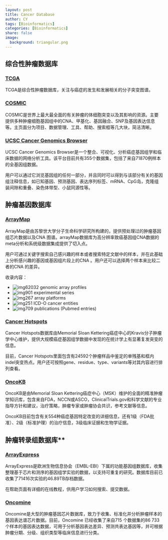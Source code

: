 ```yaml
---
layout: post
title: Cancer Database 
author: CY
tags: [Bioinformatics]
categories: [Bioinformatics]
share: false
image:
  background: triangular.png 
---
```




## **综合性肿瘤数据库**

### [**TCGA**](https://cancergenome.nih.gov/)       

TCGA是综合性肿瘤数据库，关注与癌症的发生和发展相关的分子突变图谱。



### [**COSMIC**](https://cancer.sanger.ac.uk/cosmic/)

COSMIC是世界上最大最全面的有关肿瘤的体细胞突变以及其影响的资源。主要提供多种肿瘤细胞基因组中的CNA、甲基化、基因融合、SNP及基因表达信息等。主页面分为项目、数据管理、工具、帮助、搜索框等几大块，简洁清晰。



### [**UCSC Cancer Genomics Browser**](http://genome.ucsc.edu/index.html)     

UCSC Cancer Genomics Browser是一个整合、可视化、分析癌症基因组学和临床数据的网络分析工具。该平台目前共有355个数据集，包括了来自71870例样本的全基因组数据。

用户可以通过它浏览基因组的任何一部分，并且同时可以得到与该部分有关的基因组注释信息，如已知基因、预测基因、表达序列标签、mRNA、CpG岛，克隆组装间隙和重叠、染色体带型、小鼠同源性等。



## **肿瘤基因数据库**

### [**ArrayMap**](https://arraymap.org/)    

ArrayMap是由苏黎世大学分子生命科学研究所构建的，提供预处理过的肿瘤基因组芯片数据以及CNA 图谱。arrayMap数据库为高分辨率致癌基因组CNA数据的meta分析和系统级数据集成提供了切入点。

用户可通过关键字搜索自己感兴趣的样本或者搜索特定文献中的样本，并在此基础上分析感兴趣的基因或基因组片段上的CNA 。用户还可以选择两个样本来比较二者的CNA 的差异。

收录内容：

- ![img](https://mmbiz.qpic.cn/mmbiz_png/EuxW25oibqb2QMsCiamuDZYibhFIJIbo7KQOanibaqTr9oG7LJAicLsQDpOkuP0VTPzQvmWg6G1VLl3DVqzCdw9FKLA/640?wx_fmt=png&tp=webp&wxfrom=5&wx_lazy=1&wx_co=1)62032 genomic array profiles
- ![img](https://mmbiz.qpic.cn/mmbiz_png/EuxW25oibqb2QMsCiamuDZYibhFIJIbo7KQfpzezLshvdicjcq6LvPA0iaicqDTWQ9PlF5DhzKxG2H0wZwia4YXUEicweg/640?wx_fmt=png&tp=webp&wxfrom=5&wx_lazy=1&wx_co=1)901 experimental series
- ![img](https://mmbiz.qpic.cn/mmbiz_png/EuxW25oibqb2QMsCiamuDZYibhFIJIbo7KQ1ic97SiawNIDT7MZkibGWicTNgiaCsQh6uHtMDGUricnCoccVmq9qgiaQGChw/640?wx_fmt=png&tp=webp&wxfrom=5&wx_lazy=1&wx_co=1)267 array platforms
- ![img](https://mmbiz.qpic.cn/mmbiz_png/EuxW25oibqb2QMsCiamuDZYibhFIJIbo7KQz2ydiaymSmjYXJZPEibdWoPeEMCm0Sm9cRclicFQCaueZ1SAUx1enibUVQ/640?wx_fmt=png&tp=webp&wxfrom=5&wx_lazy=1&wx_co=1)251 ICD-O cancer entities
- ![img](https://mmbiz.qpic.cn/mmbiz_png/EuxW25oibqb2QMsCiamuDZYibhFIJIbo7KQHee25sTBqecjfCK3icPHoicJQ8NibW1DJeCRHAYhE7y03eqnYVQoqwC7w/640?wx_fmt=png&tp=webp&wxfrom=5&wx_lazy=1&wx_co=1)709 publications (Pubmed entries)



### [**Cancer Hotspots**](https://www.cancerhotspots.org/#/home)      

Cancer Hotspots数据库由Memorial Sloan Kettering癌症中心的Kravis分子肿瘤学中心维护，提供大规模癌症基因组学数据中发现的在统计学上有显著复发突变的信息。

目前，Cancer Hotspots里面包含有24592个肿瘤样品中鉴定的单残基和框内indel突变热点。用户还可按照gene、residue、type、variants等对其内容进行排列查看。



### [**OncoKB**](http://oncokb.org/#/)     

OncoKB是由Memorial Sloan Kettering癌症中心（MSK）维护的全面的精准肿瘤学知识库，包含来自FDA，NCCN或ASCO，ClinicalTrials.gov和科学文献的专业指导方针和建议，治疗策略，肿瘤专家或肿瘤协会共识，参考文献等信息。

OncoKB目前包含有关554种癌症基因特定改变的详细信息，还有1级（FDA批准）、2级（标准护理）的治疗信息，3级临床证据和生物学证据。  



## 肿瘤转录组数据库**

### [**ArrayExpress**](https://www.ebi.ac.uk/arrayexpress/)   

ArrayExpress是欧洲生物信息协会（EMBL-EBI）下属的功能基因组数据库，收集整理基于芯片和测序的基因组学实验的数据，以支持可重复的研究。数据库目前已收集了71416次实验的46.89TB存档数据。

在帮助页面有详细的在线教程，供用户学习如何搜索、提交数据。



### [**Oncomine**](https://www.oncomine.org/)    

Oncomine是大型的肿瘤基因芯片数据库，致力于收集、标准化并分析肿瘤样本的基因表达谱芯片数据。目前，Oncomine 已经收集了来自715 个数据集的86 733 个样本的基因表达数据，可用于分析基因表达差异、预测共表达基因等，并可根据肿瘤分期、分级、组织类型等临床信息进行分类。